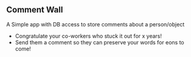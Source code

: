 ## Comment Wall

A Simple app with DB access to store comments about a person/object

* Congratulate your co-workers who stuck it out for x years!
* Send them a comment so they can preserve your words for eons to come!